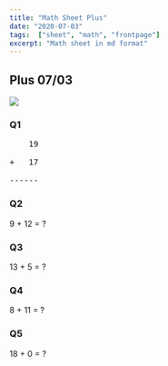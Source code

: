 ```yaml
---
title: "Math Sheet Plus"
date: "2020-07-03"
tags:  ["sheet", "math", "frontpage"]
excerpt: "Math sheet in md format"
---
```


## Plus 07/03

![](https://happynumbers.com/assets/home/home-image-996da980c7ad9ce2366c7bb9358b8954.svg)

### Q1

<pre>
    19<br/>
+   17<br/>
------
</pre>
<!-- 35 -->

### Q2
9 + 12 = ?
<!-- 21 -->

### Q3
13 + 5 = ?
<!-- 18 -->

### Q4
8 + 11 = ?
<!-- 19 -->

### Q5
18 + 0 = ?
<!-- 18 -->

